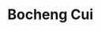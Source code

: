 <h1>Bocheng Cui</h1>
<script src="https://code.jquery.com/jquery-3.6.0.min.js"></script>
<script>
  $(function () {
    $('#aboutme').load('aboutme/aboutme.html');
    $('#news').load('news/news.html');
    $('#talks').load('talks/alks.html');
    $('#projects').load('projects/projects.html');
    $('#experience').load('experience/experience.html');
    $('#education').load('education/education.html');
  })

</script>

<body>
  <!-- importing aboutme -->
  <div id="aboutme"></div>
  <br>
  <br>
  <!-- importing news -->
  <!-- <div id="news"></div>
  <br>
  <br> -->
  <!-- immporting Talks -->
  <div id="talks"></div>
  <br>
  <br>
  <!-- importing projects -->
  <div id="projects"></div>
  <br>
  <br>
  <!-- importing experience -->
  <div id="experience"></div>
  <br>
  <br>
  <!-- importing eduction -->
  <div id="education"></div>

</body>
